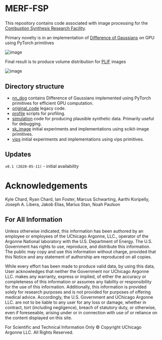 # MERF-FSP

### 

This repository contains code associated with image processing for the [Combustion Synthesis Research Facility](https://www.anl.gov/node/122301).

Primary novelty is in an implementation of [Difference of Gaussians](https://en.wikipedia.org/wiki/Difference_of_Gaussians) on GPU using PyTorch primitives

![image](https://user-images.githubusercontent.com/5657668/82606318-de8d1e00-9b84-11ea-9968-30d46cc53b21.png)

Final result is to produce volume distribution for [PLIF](https://en.wikipedia.org/wiki/Planar_laser-induced_fluorescence) images 

![image](https://user-images.githubusercontent.com/5657668/81742208-bb1ff000-946d-11ea-9992-12a246982a33.png)

## Directory structure

* [nn_dog](./nn_dog) contains Difference of Gaussians implemented using PyTorch primitives for efficient GPU computation.
* [original_code](./original_code) legacy code.
* [profile](./profile) scripts for profiling.
* [simulation](./simulation) code for producing plausible synthetic data. Primarily useful for debugging.
* [sk_image](./sk_image) initial experiments and implementations using scikit-image primitives.
* [vips](./vips) initial experiments and implementations using vips primitives.

## Updates
`v0.1 (2020-05-11)` - initial availability

# Acknowledgements
Kyle Chard, Ryan Chard, Ian Foster, Marcus Schwarting, Aarthi Koripelly, Joseph A. Libera, Jakob Elias, Marius Stan, Noah Paulson

## For All Information

Unless otherwise indicated, this information has been authored by an employee or employees of the UChicago Argonne, LLC., operator of the Argonne National laboratory with the U.S. Department of Energy. The U.S. Government has rights to use, reproduce, and distribute this information. The public may copy and use this information without charge, provided that this Notice and any statement of authorship are reproduced on all copies.

While every effort has been made to produce valid data, by using this data, User acknowledges that neither the Government nor UChicago Argonne LLC. makes any warranty, express or implied, of either the accuracy or completeness of this information or assumes any liability or responsibility for the use of this information. Additionally, this information is provided solely for research purposes and is not provided for purposes of offering medical advice. Accordingly, the U.S. Government and UChicago Argonne LLC. are not to be liable to any user for any loss or damage, whether in contract, tort (including negligence), breach of statutory duty, or otherwise, even if foreseeable, arising under or in connection with use of or reliance on the content displayed on this site.

For Scientific and Technical Information Only © Copyright UChicago Argonne LLC. All Rights Reserved.
